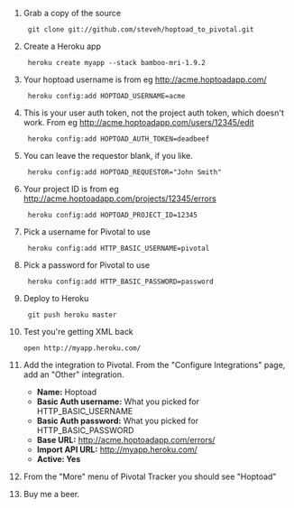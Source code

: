 1. Grab a copy of the source

        git clone git://github.com/steveh/hoptoad_to_pivotal.git

2. Create a Heroku app

        heroku create myapp --stack bamboo-mri-1.9.2

3. Your hoptoad username is from eg http://acme.hoptoadapp.com/

        heroku config:add HOPTOAD_USERNAME=acme

4. This is your user auth token, not the project auth token, which doesn't work. From eg http://acme.hoptoadapp.com/users/12345/edit

        heroku config:add HOPTOAD_AUTH_TOKEN=deadbeef

5. You can leave the requestor blank, if you like.

        heroku config:add HOPTOAD_REQUESTOR="John Smith"

6. Your project ID is from eg http://acme.hoptoadapp.com/projects/12345/errors

        heroku config:add HOPTOAD_PROJECT_ID=12345

7. Pick a username for Pivotal to use

        heroku config:add HTTP_BASIC_USERNAME=pivotal

8. Pick a password for Pivotal to use

        heroku config:add HTTP_BASIC_PASSWORD=password

9. Deploy to Heroku

        git push heroku master

10. Test you're getting XML back

        open http://myapp.heroku.com/

11. Add the integration to Pivotal. From the "Configure Integrations" page, add an "Other" integration.

    * **Name:** Hoptoad
    * **Basic Auth username:** What you picked for HTTP_BASIC_USERNAME
    * **Basic Auth password:** What you picked for HTTP_BASIC_PASSWORD
    * **Base URL:** http://acme.hoptoadapp.com/errors/
    * **Import API URL:** http://myapp.heroku.com/
    * **Active: Yes**

12. From the "More" menu of Pivotal Tracker you should see "Hoptoad"

13. Buy me a beer.